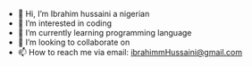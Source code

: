 - 👋 Hi, I’m Ibrahim hussaini a nigerian
- 👀 I’m interested in coding
- 🌱 I’m currently learning programming language
- 💞️ I’m looking to collaborate on 
- 📫 How to reach me via email: ibrahimmHussaini@gmail.com

<!---
Ibrahimkumo/Ibrahimkumo is a ✨ special ✨ repository because its `README.md` (this file) appears on your GitHub profile.
You can click the Preview link to take a look at your changes.
--->
